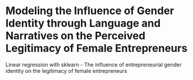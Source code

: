 # Modeling the Influence of Gender Identity through Language and Narratives on the Perceived Legitimacy of Female Entrepreneurs
Linear regression with sklearn - The influence of entrepreneurial gender identity on the legitimacy of female entrepreneurs
